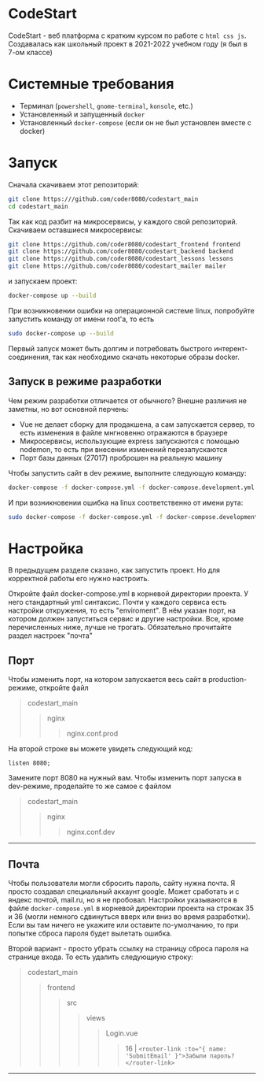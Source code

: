 # CodeStart

CodeStart - веб платформа с кратким курсом по работе с `html css js`.
Создавалась как школьный проект в 2021-2022 учебном году (я был в 7-ом классе)

# Системные требования

-   Терминал (`powershell`, `gnome-terminal`, `konsole`, etc.)
-   Установленный и запущенный `docker`
-   Установленный `docker-compose` (если он не был установлен вместе с docker)

# Запуск

Сначала скачиваем этот репозиторий:

```bash
git clone https:///github.com/coder8080/codestart_main
cd codestart_main
```

Так как код разбит на микросервисы, у каждого свой репозиторий.
Скачиваем оставшиеся микросервисы:

```bash
git clone https://github.com/coder8080/codestart_frontend frontend
git clone https://github.com/coder8080/codestart_backend backend
git clone https://github.com/coder8080/codestart_lessons lessons
git clone https://github.com/coder8080/codestart_mailer mailer
```

и запускаем проект:

```bash
docker-compose up --build
```

При возникновении ошибки на операционной системе linux, попробуйте запустить команду от имени root'а,
то есть

```bash
sudo docker-compose up --build
```

Первый запуск может быть долгим и потребовать быстрого интерент-соединения, так как необходимо скачать
некоторые образы docker.

## Запуск в режиме разработки

Чем режим разработки отличается от обычного? Внешне различия не заметны, но вот основной перчень:
- Vue не делает сборку для продакшена, а сам запускается сервер, то есть изменения в файле
мнгновенно отражаются в браузере
- Микросервисы, использующие express запускаются с помощью nodemon, то есть при внесении
изменений перезапускаются
- Порт базы данных (27017) проброшен на реальную машину

Чтобы запустить сайт в dev режиме, выполните следующую команду:
```bash
docker-compose -f docker-compose.yml -f docker-compose.development.yml up --build
```

И при возникновении ошибка на linux соответственно от имени рута:
```bash
sudo docker-compose -f docker-compose.yml -f docker-compose.development.yml up --build
```

# Настройка

В предыдущем разделе сказано, как запустить проект. Но для корректной работы его нужно настроить.

Откройте файл docker-compose.yml в корневой директории проекта.
У него стандартный yml синтаксис. Почти у каждого сервиса есть настройки откружения,
то есть "enviroment". В нём указан порт, на котором должен запуститься сервис
и другие настройки. Все, кроме перечисленных ниже, лучше не трогать. Обязательно
прочитайте раздел настроек "почта"

## Порт

Чтобы изменить порт, на котором запускается весь сайт в production-режиме, откройте файл

> codestart_main
> > nginx
> > > nginx.conf.prod

На второй строке вы можете увидеть следующий код:

```
listen 8080;
```

Замените порт 8080 на нужный вам.
Чтобы изменить порт запуска в dev-режиме, проделайте то же самое с файлом
> codestart_main
> > nginx
> > > nginx.conf.dev

____

## Почта

Чтобы пользователи могли сбросить пароль, сайту нужна почта. Я просто создавал специальный
аккаунт google. Может сработать и с яндекс почтой, mail.ru, но я не пробовал. Настройки указываются
в файле `docker-compose.yml` в корневой директории проекта на строках 35 и 36 (могли немного
сдвинуться вверх или вниз во время разработки). Если вы там ничего не укажите или оставите
по-умолчанию, то при попытке сброса пароля будет вылетать ошибка.

Второй вариант - просто убрать ссылку на страницу сброса пароля на странице входа. То есть
удалить следующиую строку:
> codestart_main
> > frontend
> > > src
> > > > views
> > > > > Login.vue
> > > > > > 16 | `<router-link :to="{ name: 'SubmitEmail' }">Забыли пароль?</router-link>`

____
